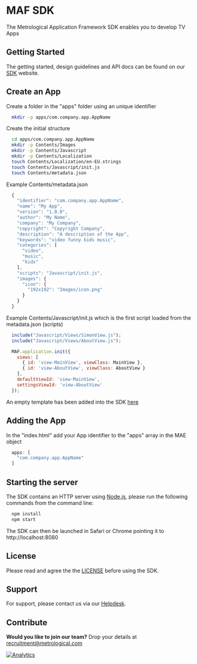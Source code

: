 MAF SDK
=======

The Metrological Application Framework SDK enables you to develop TV Apps

Getting Started
---------------

The getting started, design guidelines and API docs can be found on our [SDK](https://sdk.metrological.com/getting-started) website.

Create an App
-------------

Create a folder in the "apps" folder using an unique identifier
```bash
  mkdir -p apps/com.company.app.AppName
```

Create the initial structure
```bash
  cd apps/com.company.app.AppName
  mkdir -p Contents/Images
  mkdir -p Contents/Javascript
  mkdir -p Contents/Localization
  touch Contents/Localization/en-EU.strings
  touch Contents/Javascript/init.js
  touch Contents/metadata.json
```
Example Contents/metadata.json
```javascript
  {
    "identifier": "com.company.app.AppName",
    "name": "My App",
    "version": "1.0.0",
    "author": "My Name",
    "company": "My Company",
    "copyright": "Copyright Company",
    "description": "A description of the App",
    "keywords": "video funny kids music",
    "categories": [
      "video",
      "music",
      "kids"
    ],
    "scripts": "Javascript/init.js",
    "images": {
      "icon": {
        "192x192": "Images/icon.png"
      }
    }
  }
```

Example Contents/Javascript/init.js which is the first script loaded from the metadata.json (scripts)
```javascript
  include("Javascript/Views/SimonView.js");
  include("Javascript/Views/AboutView.js");

  MAF.application.init({
    views: [
      { id: 'view-MainView', viewClass: MainView },
      { id: 'view-AboutView', viewClass: AboutView }
    ],
    defaultViewId: 'view-MainView',
    settingsViewId: 'view-AboutView'
  });
```
An empty template has been added into the SDK [here](apps/com.metrological.app.EmptyTemplate/Contents)

Adding the App
--------------

In the "index.html" add your App identifier to the "apps" array in the MAE object
```javascript
  apps: [
    "com.company.app.AppName"
  ]
```
Starting the server
-------------------

The SDK contains an HTTP server using [Node.js](http://nodejs.org), please run the following commands from the command line:
```bash
  npm install
  npm start
```
The SDK can then be launched in Safari or Chrome pointing it to http://localhost:8080

License
-------

Please read and agree the the [LICENSE](LICENSE) before using the SDK.

Support
-------

For support, please contact us via our [Helpdesk](https://metrological.atlassian.net/servicedesk/customer/portal/1 "Helpdesk").

Contribute
----------

**Would you like to join our team?** Drop your details at recruitment@metrological.com

[![Analytics](https://ga-beacon.appspot.com/UA-97701940-1/maf3-sdk/readme?pixel)](https://git.io/maf3-sdk)
